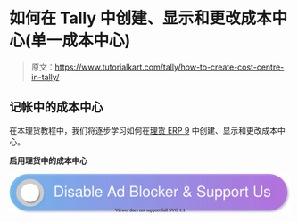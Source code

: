 # 如何在 Tally 中创建、显示和更改成本中心(单一成本中心)

> 原文：<https://www.tutorialkart.com/tally/how-to-create-cost-centre-in-tally/>

## 记帐中的成本中心

在本理货教程中，我们将逐步学习如何在[理货 ERP 9](https://www.tutorialkart.com/tally/what-is-tally/) 中创建、显示和更改成本中心。

**启用理货中的成本中心**

[![](img/925da31b32d6bc3827932f6c8afb11bb.png)](https://www.tutorialkart.com/)